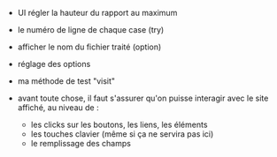 * UI régler la hauteur du rapport au maximum
* le numéro de ligne de chaque case (try)
* afficher le nom du fichier traité (option)
* réglage des options
* ma méthode de test "visit"



* avant toute chose, il faut s'assurer qu'on puisse interagir avec le site affiché, au niveau de :
  * les clicks sur les boutons, les liens, les éléments
  * les touches clavier (même si ça ne servira pas ici)
  * le remplissage des champs
